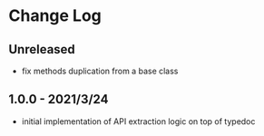 # Change Log

## Unreleased

- fix methods duplication from a base class

## 1.0.0 - 2021/3/24

- initial implementation of API extraction logic on top of typedoc
